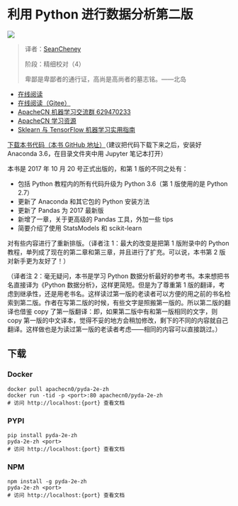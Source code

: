 # 利用 Python 进行数据分析第二版

![](img/cover.jpg)

> 译者：[SeanCheney](https://github.com/iamseancheney)
>
> 阶段：精细校对（4）
> 
> 卑鄙是卑鄙者的通行证，高尚是高尚者的墓志铭。——北岛

+   [在线阅读](https://pyda.apachecn.org)
+   [在线阅读（Gitee）](https://apachecn.gitee.io/pyda-2e-zh/)
+   [ApacheCN 机器学习交流群 629470233](http://shang.qq.com/wpa/qunwpa?idkey=30e5f1123a79867570f665aa3a483ca404b1c3f77737bc01ec520ed5f078ddef)
+   [ApacheCN 学习资源](http://www.apachecn.org/)
+   [Sklearn 与 TensorFlow 机器学习实用指南](https://github.com/it-ebooks/hands-on-ml-2e-zh)

[下载本书代码（本书 GitHub 地址）](https://github.com/wesm/pydata-book)（建议把代码下载下来之后，安装好 Anaconda 3.6，在目录文件夹中用 Jupyter 笔记本打开）

本书是 2017 年 10 月 20 号正式出版的，和第 1 版的不同之处有：

* 包括 Python 教程内的所有代码升级为 Python 3.6（第 1 版使用的是 Python 2.7）
* 更新了 Anaconda 和其它包的 Python 安装方法
* 更新了 Pandas 为 2017 最新版
* 新增了一章，关于更高级的 Pandas 工具，外加一些 tips
* 简要介绍了使用 StatsModels 和 scikit-learn

对有些内容进行了重新排版。（译者注 1：最大的改变是把第 1 版附录中的 Python 教程，单列成了现在的第二章和第三章，并且进行了扩充。可以说，本书第 2 版对新手更为友好了！）

（译者注 2：毫无疑问，本书是学习 Python 数据分析最好的参考书。本来想把书名直接译为《Python 数据分析》，这样更简短。但是为了尊重第 1 版的翻译，考虑到继承性，还是用老书名。这样读过第一版的老读者可以方便的用之前的书名检索到第二版。作者在写第二版的时候，有些文字是照搬第一版的。所以第二版的翻译也借鉴 copy 了第一版翻译：即，如果第二版中有和第一版相同的文字，则 copy 第一版的中文译本，觉得不妥的地方会稍加修改，剩下的不同的内容就自己翻译。这样做也是为读过第一版的老读者考虑——相同的内容可以直接跳过。）


## 下载

### Docker

```
docker pull apachecn0/pyda-2e-zh
docker run -tid -p <port>:80 apachecn0/pyda-2e-zh
# 访问 http://localhost:{port} 查看文档
```

### PYPI

```
pip install pyda-2e-zh
pyda-2e-zh <port>
# 访问 http://localhost:{port} 查看文档
```

### NPM

```
npm install -g pyda-2e-zh
pyda-2e-zh <port>
# 访问 http://localhost:{port} 查看文档
```
